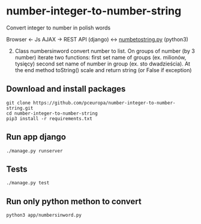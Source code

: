 # number-integer-to-number-string
Convert integer to number in polish words

Browser <- Js AJAX -> REST API (django) <->
[numbetostring.py](https://github.com/pceuropa/number-integer-to-number-string/blob/master/app/numbersinword.py) (python3)

2. Class numbersinword convert number to list. 
   On groups of number (by 3 number) iterate two functions: first set name of groups (ex. milionów, tysięcy) second set
   name of number in group (ex. sto dwadzieścia). At the end method toString() scale and return string (or False if
   exception)


## Download and install packages
```
git clone https://github.com/pceuropa/number-integer-to-number-string.git
cd number-integer-to-number-string
pip3 install -r requirements.txt
```


## Run app django
```
./manage.py runserver
```

## Tests
```
./manage.py test
```
## Run only python methon to convert
```
python3 app/numbersinword.py
```
